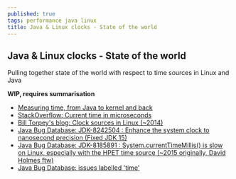 ```yaml
---
published: true
tags: performance java linux
title: Java & Linux clocks - State of the world
---
```

## Java & Linux clocks - State of the world

Pulling together state of the world with respect to time sources in Linux and Java

**WIP, requires summarisation**

- [Measuring time, from Java to kernel and back](https://www.javaadvent.com/2019/12/measuring-time-from-java-to-kernel-and-back.html)
- [StackOverflow: Current time in microseconds](https://stackoverflow.com/a/35213339)
- [Bill Torpey's blog: Clock sources in Linux (~2014)](http://btorpey.github.io/blog/2014/02/18/clock-sources-in-linux/)
- [Java Bug Database: JDK-8242504 : Enhance the system clock to nanosecond precision (Fixed JDK 15)](https://bugs.java.com/bugdatabase/view_bug.do?bug_id=8242504)
- [Java Bug Database: JDK-8185891 : System.currentTimeMillis() is slow on Linux, especially with the HPET time source (~2015 originally, David Holmes ftw)](https://bugs.openjdk.java.net/browse/JDK-8185891?focusedCommentId=14107380&page=com.atlassian.jira.plugin.system.issuetabpanels%3Acomment-tabpanel#comment-14107380)
- [Java Bug Database: issues labelled 'time'](https://bugs.openjdk.java.net/issues/?jql=labels+%3D+time)